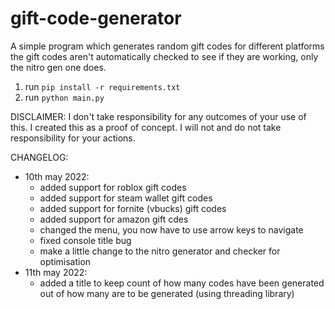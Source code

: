 # gift-code-generator

A simple program which generates random gift codes for different platforms
the gift codes aren't automatically checked to see if they are working, only the nitro gen one does.

1. run `pip install -r requirements.txt`
2. run `python main.py`

DISCLAIMER:
I don't take responsibility for any outcomes of your use of this.
I created this as a proof of concept.
I will not and do not take responsibility for your actions.


CHANGELOG:
  - 10th may 2022:
     - added support for roblox gift codes
     - added support for steam wallet gift codes
     - added support for fornite (vbucks) gift codes
     - added support for amazon gift cdes
     - changed the menu, you now have to use arrow keys to navigate
     - fixed console title bug
     - make a little change to the nitro generator and checker for optimisation
  - 11th may 2022:
     - added a title to keep count of how many codes have been generated out of how many are to be generated (using threading library)
